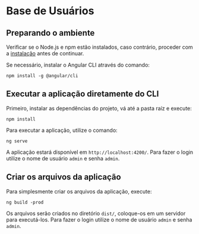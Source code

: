 # Base de Usuários

## Preparando o ambiente

Verificar se o Node.js e npm estão instalados, caso contrário, proceder com a [instalação](https://nodejs.org/en/download/) antes de continuar.

Se necessário, instalar o Angular CLI através do comando:

```
npm install -g @angular/cli
```

## Executar a aplicação diretamente do CLI

Primeiro, instalar as dependências do projeto, vá até a pasta raíz e execute:

```
npm install
```

Para executar a aplicação, utilize o comando:

```
ng serve
```

A aplicação estará disponível em `http://localhost:4200/`. Para fazer o login utilize o nome de usuário `admin` e senha `admin`.

## Criar os arquivos da aplicação

Para simplesmente criar os arquivos da aplicação, execute:

```
ng build -prod
```

Os arquivos serão criados no diretório `dist/`, coloque-os em um servidor para executá-los. Para fazer o login utilize o nome de usuário `admin` e senha `admin`.

